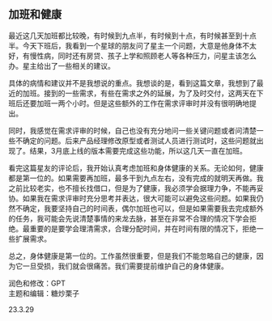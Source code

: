 ## 加班和健康
最近这几天加班都比较晚，有时候到九点半，有时候到十点，有时候甚至到十点半。今天下班后，我看到一个星球的朋友问了星主一个问题，大意是他身体不太好，有慢性病，同时还有房贷、孩子上学和照顾老人等各种压力，问星主该怎么办。星主给出了一些相关的建议。

具体的病情和建议并不是我想说的重点。我想谈的是，看到这篇文章，我想到了最近的加班。接到的一些需求，有些在需求之外的延展，为了及时交付，这两天在下班后还要加班一两个小时。但是这些额外的工作在需求评审时并没有很明确地提出。

同时，我感觉在需求评审的时候，自己也没有充分地问一些关键问题或者问清楚一些不确定的问题。后来产品经理修改原型或者测试人员进行测试时，这些问题就出现了。结果，3月底上线的版本需要完成这些功能，所以这几天一直在加班。

看完这篇星友的评论后，我开始认真考虑加班和身体健康的关系。无论如何，健康都是第一位的。如果需要再加班，最多干到九点左右，没有完成的就明天再做。我之前比较老实，也不擅长找借口，但是为了健康，我必须学会据理力争，不能再妥协。如果我在需求评审时充分思考并表达，很大可能可以避免这些问题。如果我仍然不确定，我要坚持自己的时间表，偶尔加班也可以，但是如果需要我去完成额外的任务，我可能会先说清楚事情的来龙去脉，甚至在非常不合理的情况下学会拒绝。最重要的是要学会理清需求，合理分配时间，并在时间有限的情况下，拒绝一些扩展需求。

总之，身体健康是第一位的。工作虽然很重要，但是我们不能忽略自己的健康，因为它一旦受损，我们就会很痛苦。我们需要提前维护自己的身体健康。

润色和修改：GPT   
主题和编辑：糖炒栗子

23.3.29
